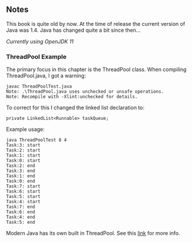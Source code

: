 ## Notes

This book is quite old by now. At the time of release the current version of Java was 1.4. Java has changed quite a bit since then...

*Currently using OpenJDK 11*

### ThreadPool Example

The primary focus in this chapter is the ThreadPool class. When compiling ThreadPool.java, I got a warning:  
```
javac ThreadPoolTest.java
Note: .\ThreadPool.java uses unchecked or unsafe operations.
Note: Recompile with -Xlint:unchecked for details.
```

To correct for this I changed the linked list declaration to:   
```
private LinkedList<Runnable> taskQueue;
```

Example usage:  
```
java ThreadPoolTest 8 4
Task:3: start
Task:2: start
Task:1: start
Task:0: start
Task:2: end
Task:3: end
Task:1: end
Task:0: end
Task:7: start
Task:6: start
Task:5: start
Task:4: start
Task:7: end
Task:6: end
Task:4: end
Task:5: end
```

Modern Java has its own built in ThreadPool. See this [link](https://howtodoinjava.com/java/multi-threading/java-thread-pool-executor-example/) for more info.
